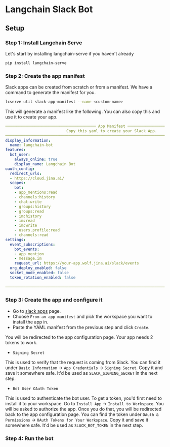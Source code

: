 # Langchain Slack Bot

## Setup

### Step 1: Install Langchain Serve

Let's start by installing langchain-serve if you haven't already

```bash
pip install langchain-serve
```

### Step 2: Create the app manifest

Slack apps can be created from scratch or from a manifest. We have a command to generate the manifest for you.

```bash
lcserve util slack-app-manifest --name <custom-name>
```

This will generate a manifest like the following. You can also copy this and use it to create your app.
```yaml
──────────────────────────────────────── App Manifest ────────────────────────────────────────
                           Copy this yaml to create your Slack App.                           
──────────────────────────────────────────────────────────────────────────────────────────────
display_information:                                                                          
  name: langchain-bot                                                                         
features:                                                                                     
  bot_user:                                                                                   
    always_online: true                                                                       
    display_name: Langchain Bot                                                            
oauth_config:                                                                                 
  redirect_urls:                                                                              
  - https://cloud.jina.ai/                                                                    
  scopes:                                                                                     
    bot:                                                                                      
    - app_mentions:read                                                                       
    - channels:history                                                                        
    - chat:write                                                                              
    - groups:history                                                                          
    - groups:read                                                                             
    - im:history                                                                              
    - im:read                                                                                 
    - im:write                                                                                
    - users.profile:read                                                                      
    - channels:read                                                                           
settings:                                                                                     
  event_subscriptions:                                                                        
    bot_events:                                                                               
    - app_mention                                                                             
    - message.im                                                                              
    request_url: https://your-app.wolf.jina.ai/slack/events                                   
  org_deploy_enabled: false                                                                   
  socket_mode_enabled: false                                                                  
  token_rotation_enabled: false                                                               
                                                                                              
──────────────────────────────────────────────────────────────────────────────────────────────
```

### Step 3: Create the app and configure it

- Go to [slack apps](https://api.slack.com/apps?new_app=1) page.
- Choose `From an app manifest` and pick the workspace you want to install the app in.
- Paste the YAML manifest from the previous step and click `Create`.

You will be redirected to the app configuration page. Your app needs 2 tokens to work.

- `Signing Secret` 

This is used to verify that the request is coming from Slack. You can find it under `Basic Information` -> `App Credentials` -> `Signing Secret`. Copy it and save it somewhere safe. It'd be used as `SLACK_SIGNING_SECRET` in the next step.

- `Bot User OAuth Token`

This is used to authenticate the bot user. To get a token, you'd first need to install it to your workspace. Go to `Install App` -> `Install to Workspace`. You will be asked to authorize the app. Once you do that, you will be redirected back to the app configuration page. You can find the token under `OAuth & Permissions` -> `OAuth Tokens for Your Workspace`. Copy it and save it somewhere safe. It'd be used as `SLACK_BOT_TOKEN` in the next step.

### Step 4: Run the bot

```bash
```